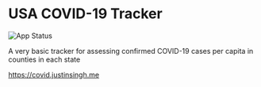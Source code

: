 # USA COVID-19 Tracker
![App Status](https://img.shields.io/website?down_color=red&down_message=offline&label=app&up_color=green&up_message=online&url=https%3A%2F%2Fcovid.justinsingh.me)

A very basic tracker for assessing confirmed COVID-19 cases per capita in counties in each state

https://covid.justinsingh.me
